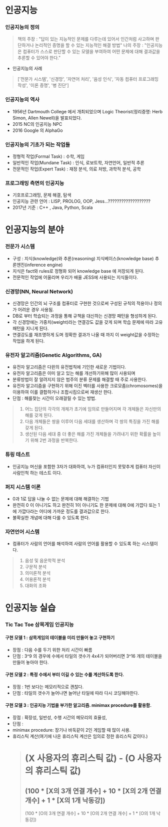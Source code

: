 # 인공지능

### 인공지능의 정의

 > 책의 주장 : "답이 있는 지능적인 문제를 다루는데 있어서 인간처럼 사고하며 판단하거나 논리적인 증명을 할 수 있는 지능적인 해결 방법"
 > 나의 주장 : "인공지능은 컴퓨터가 스스로 판단할 수 있는 모델을 부여하여 어떤 문제에 대해 결과값을 추론할 수 있어야 한다."
 
 - 인공지능의 사례 
  > ['전문가 시스템', '신경망', '자연어 처리', '음성 인식', '자동 컴퓨터 프로그래밍 작성', '이론 증명', '병 진단']

### 인공지능의 역사
 - 1956년 Dartmouth College 에서 개최되었으며 Logic Theorist(정리증명: Herb Simon, Allen Newell)을 발표되었다.
 - 2015 NC의 인공지능 NPC
 - 2016 Google 의 AlphaGo


### 인공지능의 기초가 되는 작업들
 - 정형적 작업(Formal Task) : 수학, 게임
 - 일반적인 작업(Mundane Task) : 인식, 로보트학, 자연언어, 일반적 추론
 - 전문적인 작업(Expert Task) : 재정 분석, 의료 처방, 과학적 분석, 공학

### 프로그래밍 측면의 인공지능
 
 - 기호프로그래밍, 문제 해결, 탐색 
 - 인공지능 관련 언어 : LISP, PROLOG, OOP, Jess...???????????????????  
 - 2017년 기준 : C++ , Java, Python, Scala

# 인공지능의 분야

### 전문가 시스템
 - 구성 : 지식(knowledge)와 추론(reasoning) 지식베이스(knowledge base) 추론엔진(inference engine)
 - 지식은 fact와 rules로 정형화 되어 knowledge base 에 저장되게 된다.
 - 전문적인 작업에 어울리며 우리가 배울 JESS에 사용되는 지식들이다.

### 신경망(NN, Neural Network)
 - 신경망은 인간의 뇌 구조를 컴퓨터로 구현한 것으로써 구성된 규칙의 적용이나 정의가 어려운 경우 사용됨.
 - DB로 부터 학습되는 과정을 통해 규책을 대신하는 신경망 패턴을 형성하게 된다.
 - 각 신경망에는 가중치(weight)라는 연결강도 값을 갖게 되며 학습 문제에 따라 고유 패턴을 지니게 된다. 
 - 연결강도를 재조명하게 도며 정확한 결과가 나올 때 까지 이 weight값을 수정하는 작업을 하게 된다.

### 유전자 알고리즘(Genetic Algorithms, GA)
 - 유전자 알고리즘은 다윈의 유전법칙에 기인한 새로운 기법이다.
 - 유전자 알고리즘은 이미 알고 있는 해를 개선하기위해 많이 사용되며
 - 분류방법이 잘 알려지지 않은 범주의 분류 문제를 해결할 때 주로 사용한다.
 - 유전자 알고리즘을 구현하기 위해 이진 벡터를 사용한 크로모좀(chromosomes)을 이용하여 이를 결합하거나 조합시킴으로써 재생산 한다.
 - 단점 : 해를찾는 시간이 오래걸릴 수 있는 방법.

 > 1. 어느 집단의 각각의 개체가 초기에 임의로 만들어지며 각 개체들은 자신만의 해를 갖게 된다.
 > 2. 다음 개체들은 쌍을 이루어 다음 세대를 생산하며 각 쌍의 특징을 가진 해를 갖게 된다.
 > 3. 생산된 다음 세대 중 더 좋은 해를 가진 개체들을 가려내기 위한 확률을 높이기 위해 2번 과정을 반복한다.
  
### 튜링 테스트
 - 인공지능 머신을 포함한 3자가 대화하여, 누가 컴퓨터인지 못맞추게 컴퓨터 자신이 사람인척 하는 테스트 이다. 

### 퍼지 시스템 이론
 - 0과 1로 답을 나눌 수 없는 문제에 대해 해결하는 기법
 - 완전히 0 이 아니기도 하고 완전히 1이 아니기도 한 문제에 대해 0에 가깝다 또는 1에 가깝다라는 어디에 가까운 정도를 결과값으로 한다.
 - 불확실한 개념에 대해 다룰 수 있도록 한다.

### 자연언어 시스템
 - 컴퓨터가 사람의 언어를 해석하여 사람의 언어를 활용할 수 있도록 하는 시스템이다.
 > 1. 음성 및 음운학적 분석
 > 2. 구문적 분석
 > 3. 의미론적 분석
 > 4. 어용론적 분석
 > 5. 대화의 조화

# 인공지능 실습 ![]()

### Tic Tac Toe 삼목게임 인공지능
#### 구현 모델 1 : 삼목게임의 테이블을 미리 만들어 놓고 구현하기
 - 장점 : 다음 수를 두기 위한 처리 시간이 빠름
 - 단점 : 3^9 의 경우에 수에서 타일의 갯수가 4x4가 되어버리면 3^16 개의 테이블을 만들어 놓아야 한다.

#### 구현 모델 2 : 특정 수에서 부터 이길 수 있는 수를 계산하도록 한다.
 - 장점 : 1번 보다는 메모리적으로 괜찮다.
 - 단점 : 타일의 갯수가 늘어나면 늘어난 타일에 따라 다시 코딩해야한다.

#### 구현 모델 3 : 인공지능 기법을 부가한 알고리즘. minimax procedure를 활용함.
 - 장점 : 확장성, 일반성, 수행 시간의 메모리의 효율성, 
 - 단점 : 
 - minimax procedure: 장기나 바둑같이 2인 게임할 때 많이 사용. 
 - 휴리스틱 계산(여기에 나온 휴리스틱 계산은 임의로 정한 휴리스틱 값이다.)
   > (X 사용자의 휴리스틱 값) - (O 사용자의 휴리스틱 값)
   > = 
   > (100 * [X의 3개 연결 개수] + 10 * [X의 2개 연결 개수] + 1 * [X의 1개 낙동강]) 
   > - 
   > (100 * [O의 3개 연결 개수] + 10 * [O의 2개 연결 개수] + 1 * [O의 1개 낙동강]) 


